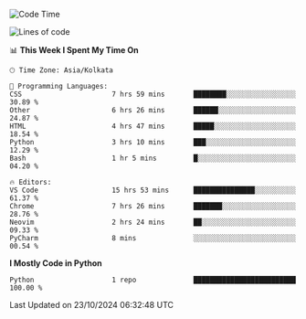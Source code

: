 <!--START_SECTION:waka-->
![Code Time](http://img.shields.io/badge/Code%20Time-350%20hrs%2020%20mins-blue)

![Lines of code](https://img.shields.io/badge/From%20Hello%20World%20I%27ve%20Written-1%20lines%20of%20code-blue)

📊 **This Week I Spent My Time On** 

```text
🕑︎ Time Zone: Asia/Kolkata

💬 Programming Languages: 
CSS                      7 hrs 59 mins       ████████░░░░░░░░░░░░░░░░░   30.89 % 
Other                    6 hrs 26 mins       ██████░░░░░░░░░░░░░░░░░░░   24.87 % 
HTML                     4 hrs 47 mins       █████░░░░░░░░░░░░░░░░░░░░   18.54 % 
Python                   3 hrs 10 mins       ███░░░░░░░░░░░░░░░░░░░░░░   12.29 % 
Bash                     1 hr 5 mins         █░░░░░░░░░░░░░░░░░░░░░░░░   04.20 % 

🔥 Editors: 
VS Code                  15 hrs 53 mins      ███████████████░░░░░░░░░░   61.37 % 
Chrome                   7 hrs 26 mins       ███████░░░░░░░░░░░░░░░░░░   28.76 % 
Neovim                   2 hrs 24 mins       ██░░░░░░░░░░░░░░░░░░░░░░░   09.33 % 
PyCharm                  8 mins              ░░░░░░░░░░░░░░░░░░░░░░░░░   00.54 % 
```

**I Mostly Code in Python** 

```text
Python                   1 repo              █████████████████████████   100.00 % 
```




 Last Updated on 23/10/2024 06:32:48 UTC
<!--END_SECTION:waka-->
